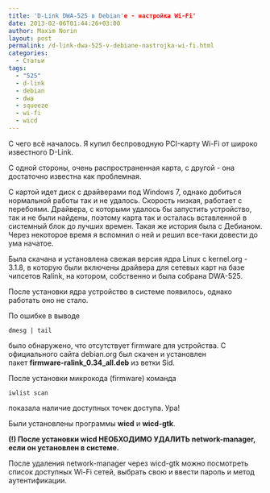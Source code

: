 ```yaml
---
title: 'D-Link DWA-525 в Debian'e - настройка Wi-Fi'
date: 2013-02-06T01:44:26+03:00
author: Maxim Norin
layout: post
permalink: /d-link-dwa-525-v-debiane-nastrojka-wi-fi.html
categories:
  - Статьи
tags:
  - "525"
  - d-link
  - debian
  - dwa
  - squeeze
  - wi-fi
  - wicd
---
```

С чего всё началось. Я купил беспроводную PCI-карту Wi-Fi от широко известного D-Link.

С одной стороны, очень распространенная карта, с другой - она достаточно известна как проблемная.

С картой идет диск с драйверами под Windows 7, однако добиться нормальной работы так и не удалось. Скорость низкая, работает с перебоями. Драйвера, с которыми удалось бы запустить устройство, так и не были найдены, поэтому карта так и осталась вставленной в системный блок до лучших времен.
Такая же история была с Дебианом.
Через некоторое время я вспомнил о ней и решил все-таки довести до ума начатое.
<!--more-->
Была скачана и установлена свежая версия ядра Linux с kernel.org - 3.1.8, в которую были включены драйвера для сетевых карт на базе чипсетов Ralink, на котором, собственно и была собрана DWA-525.

После установки ядра устройство в системе появилось, однако работать оно не стало.

По ошибке в выводе 
```
dmesg | tail
```
было обнаружено, что отсутствует firmware для устройства. С официального сайта debian.org был скачен и установлен пакет __firmware-ralink_0.34_all.deb__ из ветки Sid.

После установки микрокода (firmware) команда 
```
iwlist scan
```
показала наличие доступных точек доступа. Ура!

Были установлены программы __wicd__ и __wicd-gtk__.

__(!) После установки wicd НЕОБХОДИМО УДАЛИТЬ network-manager, если он установлен в системе.__

После удаления network-manager через wicd-gtk можно посмотреть список доступных Wi-Fi сетей, выбрать свою и ввести пароль и метод аутентификации.

